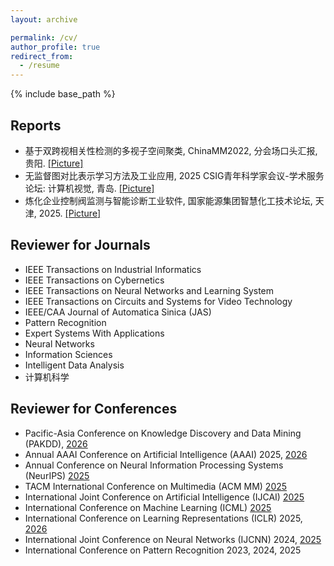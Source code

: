 ```yaml
---
layout: archive

permalink: /cv/
author_profile: true
redirect_from:
  - /resume
---
```


{% include base_path %}

## Reports
- 基于双跨视相关性检测的多视子空间聚类, ChinaMM2022, 分会场口头汇报, 贵阳. [[Picture]](http://JipengGuo95.github.io/files/ChinaMM2022Oral.jpg)
- 无监督图对比表示学习方法及工业应用, 2025 CSIG青年科学家会议-学术服务论坛: 计算机视觉, 青岛. [[Picture]](http://JipengGuo95.github.io/files/CSIG2025.jpg)
- 炼化企业控制阀监测与智能诊断工业软件, 国家能源集团智慧化工技术论坛, 天津, 2025. [[Picture]](http://JipengGuo95.github.io/files/guojianengyuan.jpg)

## Reviewer for Journals
- IEEE Transactions on Industrial Informatics
- IEEE Transactions on Cybernetics
- IEEE Transactions on Neural Networks and Learning System 
- IEEE Transactions on Circuits and Systems for Video Technology
- IEEE/CAA Journal of Automatica Sinica (JAS)
- Pattern Recognition
- Expert Systems With Applications
- Neural Networks
- Information Sciences
- Intelligent Data Analysis
- 计算机科学

## Reviewer for Conferences
- Pacific-Asia Conference on Knowledge Discovery and Data Mining (PAKDD), [2026](https://pakdd2026.org/)
- Annual AAAI Conference on Artificial Intelligence (AAAI) 2025, [2026](https://aaai.org/conference/aaai/aaai-26/)
- Annual Conference on Neural Information Processing Systems (NeurIPS) [2025](https://neurips.cc/)
- TACM International Conference on Multimedia (ACM MM) [2025](https://acmmm2025.org/)
- International Joint Conference on Artificial Intelligence (IJCAI) [2025](https://2025.ijcai.org/)
- International Conference on Machine Learning (ICML) [2025](https://icml.cc/)
- International Conference on Learning Representations (ICLR) 2025, [2026](https://iclr.cc/Conferences/2026)
- International Joint Conference on Neural Networks (IJCNN) 2024, [2025](https://2025.ijcnn.org/)
- International Conference on Pattern Recognition 2023, 2024, 2025
